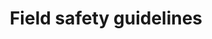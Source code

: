 ---
layout: page
title:  "Field safety guidelines"
lang: en
permalink: "/field-safety/"
trans_url: "/fr-needed/"
---